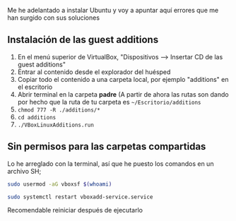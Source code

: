 Me he adelantado a instalar Ubuntu y voy a apuntar aquí errores que me han surgido con sus soluciones

## Instalación de las guest additions
1. En el menú superior de VirtualBox, "Dispositivos --> Insertar CD de las guest additions"
2. Entrar al contenido desde el explorador del huésped
3. Copiar todo el contenido a una carpeta local, por ejemplo "additions" en el escritorio
4. Abrir terminal en la carpeta **padre** (A partir de ahora las rutas son dando por hecho que la ruta de tu carpeta es `~/Escritorio/additions`
5. `chmod 777 -R ./additions/*`
6. `cd additions`
7. `./VBoxLinuxAdditions.run`

## Sin permisos para las carpetas compartidas
Lo he arreglado con la terminal, así que he puesto los comandos en un archivo SH; 
```bash
sudo usermod -aG vboxsf $(whoami)

sudo systemctl restart vboxadd-service.service
```

Recomendable reiniciar después de ejecutarlo
